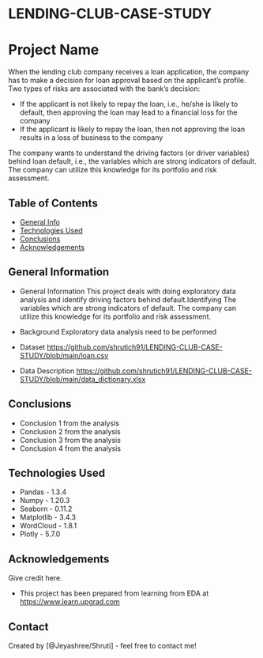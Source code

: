 #  LENDING-CLUB-CASE-STUDY
#  Project Name
When the lending club company receives a loan application, the company has to make a decision for loan approval based on the applicant’s profile. Two types of risks are associated with the bank’s decision:
- If the applicant is not likely to repay the loan, i.e., he/she is likely to default, then approving the loan may lead to a financial loss for the company
- If the applicant is likely to repay the loan, then not approving the loan results in a loss of business to the company

The company wants to understand the driving factors (or driver variables) behind loan default, i.e., the variables which are strong indicators of default.  The company can utilize this knowledge for its portfolio and risk assessment. 


## Table of Contents
* [General Info](#general-information)
* [Technologies Used](#technologies-used)
* [Conclusions](#conclusions)
* [Acknowledgements](#acknowledgements)

<!-- You can include any other section that is pertinent to your problem -->

## General Information
- General Information
This project deals with doing exploratory data analysis and identify driving factors behind default.Identifying The variables which are strong indicators of default.  The company can utilize this knowledge for its portfolio and risk assessment. 

- Background
Exploratory data analysis need to be performed 

- Dataset
https://github.com/shrutich91/LENDING-CLUB-CASE-STUDY/blob/main/loan.csv

- Data Description
https://github.com/shrutich91/LENDING-CLUB-CASE-STUDY/blob/main/data_dictionary.xlsx


## Conclusions
<!-- ToDO after ppt -->
- Conclusion 1 from the analysis
- Conclusion 2 from the analysis
- Conclusion 3 from the analysis
- Conclusion 4 from the analysis

<!-- You don't have to answer all the questions - just the ones relevant to your project. -->


## Technologies Used
- Pandas - 1.3.4 
- Numpy - 1.20.3 
- Seaborn - 0.11.2
- Matplotlib - 3.4.3
- WordCloud - 1.8.1
- Plotly - 5.7.0

## Acknowledgements
Give credit here.
- This project has been prepared from learning from EDA at https://www.learn.upgrad.com


## Contact
Created by [@Jeyashree/Shruti] - feel free to contact me!


<!-- Optional -->
<!-- ## License -->
<!-- This project is open source and available under the [... License](). -->

<!-- You don't have to include all sections - just the one's relevant to your project -->
